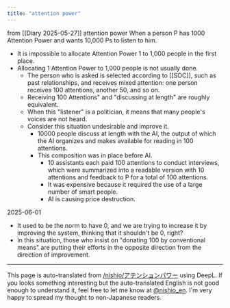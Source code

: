 ```yaml
---
title: "attention power"
---
```


from  [[Diary 2025-05-27]]
attention power
When a person P has 1000 Attention Power and wants 10,000 Ps to listen to him.
- It is impossible to allocate Attention Power 1 to 1,000 people in the first place.
- Allocating 1 Attention Power to 1,000 people is not usually done.
    - The person who is asked is selected according to [[SOC]], such as past relationships, and receives mixed attention: one person receives 100 attentions, another 50, and so on.
    - Receiving 100 Attentions" and "discussing at length" are roughly equivalent.
    - When this "listener" is a politician, it means that many people's voices are not heard.
    - Consider this situation undesirable and improve it.
        - 10000 people discuss at length with the AI, the output of which the AI organizes and makes available for reading in 100 attentions.
        - This composition was in place before AI.
            - 10 assistants each paid 100 attentions to conduct interviews, which were summarized into a readable version with 10 attentions and feedback to P for a total of 100 attentions.
            - It was expensive because it required the use of a large number of smart people.
            - AI is causing price destruction.

2025-06-01
- It used to be the norm to have 0, and we are trying to increase it by improving the system, thinking that it shouldn't be 0, right?
- In this situation, those who insist on "donating 100 by conventional means" are putting their efforts in the opposite direction from the direction of improvement.


---
This page is auto-translated from [/nishio/アテンションパワー](https://scrapbox.io/nishio/アテンションパワー) using DeepL. If you looks something interesting but the auto-translated English is not good enough to understand it, feel free to let me know at [@nishio_en](https://twitter.com/nishio_en). I'm very happy to spread my thought to non-Japanese readers.